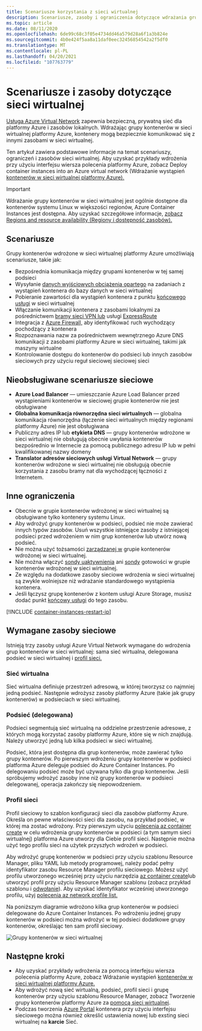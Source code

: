 ```yaml
---
title: Scenariusze korzystania z sieci wirtualnej
description: Scenariusze, zasoby i ograniczenia dotyczące wdrażania grup kontenerów w sieci wirtualnej platformy Azure.
ms.topic: article
ms.date: 08/11/2020
ms.openlocfilehash: 6de99c68c3f05e4734dd46a579d28a6f1a3b824e
ms.sourcegitcommit: 4b0e424f5aa8a11daf0eec32456854542a2f5df0
ms.translationtype: MT
ms.contentlocale: pl-PL
ms.lasthandoff: 04/20/2021
ms.locfileid: "107763779"
---
```

# <a name="virtual-network-scenarios-and-resources"></a>Scenariusze i zasoby dotyczące sieci wirtualnej

[Usługa Azure Virtual Network](../virtual-network/virtual-networks-overview.md) zapewnia bezpieczną, prywatną sieć dla platformy Azure i zasobów lokalnych. Wdrażając grupy kontenerów w sieci wirtualnej platformy Azure, kontenery mogą bezpiecznie komunikować się z innymi zasobami w sieci wirtualnej. 

Ten artykuł zawiera podstawowe informacje na temat scenariuszy, ograniczeń i zasobów sieci wirtualnej. Aby uzyskać przykłady wdrożenia przy użyciu interfejsu wiersza polecenia platformy Azure, zobacz Deploy container instances into an Azure virtual network (Wdrażanie wystąpień [kontenerów w sieci wirtualnej platformy Azure).](container-instances-vnet.md)

> [!IMPORTANT]
> Wdrażanie grupy kontenerów w sieci wirtualnej jest ogólnie dostępne dla kontenerów systemu Linux w większości regionów, Azure Container Instances jest dostępna. Aby uzyskać szczegółowe informacje, [zobacz Regions and resource availability (Regiony i dostępność zasobów).](container-instances-region-availability.md) 

## <a name="scenarios"></a>Scenariusze

Grupy kontenerów wdrożone w sieci wirtualnej platformy Azure umożliwiają scenariusze, takie jak:

* Bezpośrednia komunikacja między grupami kontenerów w tej samej podsieci
* Wysyłanie [danych wyjściowych obciążenia opartego](container-instances-restart-policy.md) na zadaniach z wystąpień kontenera do bazy danych w sieci wirtualnej
* Pobieranie zawartości dla wystąpień kontenera z punktu [końcowego usługi](../virtual-network/virtual-network-service-endpoints-overview.md) w sieci wirtualnej
* Włączanie komunikacji kontenera z zasobami lokalnymi za pośrednictwem [bramy sieci VPN lub](../vpn-gateway/vpn-gateway-about-vpngateways.md) usługi [ExpressRoute](../expressroute/expressroute-introduction.md)
* Integracja z [Azure Firewall,](../firewall/overview.md) aby identyfikować ruch wychodzący pochodzący z kontenera 
* Rozpoznawania nazw za pośrednictwem wewnętrznego Azure DNS komunikacji z zasobami platformy Azure w sieci wirtualnej, takimi jak maszyny wirtualne
* Kontrolowanie dostępu do kontenerów do podsieci lub innych zasobów sieciowych przy użyciu reguł sieciowej sieciowej sieci

## <a name="unsupported-networking-scenarios"></a>Nieobsługiwane scenariusze sieciowe 

* **Azure Load Balancer** — umieszczanie Azure Load Balancer przed wystąpieniami kontenerów w sieciowej grupie kontenerów nie jest obsługiwane
* **Globalna komunikacja równorzędna sieci wirtualnych** — globalna komunikacja równorzędna (łączenie sieci wirtualnych między regionami platformy Azure) nie jest obsługiwana
* Publiczny adres IP lub **etykieta DNS** — grupy kontenerów wdrożone w sieci wirtualnej nie obsługują obecnie uwyłania kontenerów bezpośrednio w Internecie za pomocą publicznego adresu IP lub w pełni kwalifikowanej nazwy domeny
* **Translator adresów sieciowych usługi Virtual Network** — grupy kontenerów wdrożone w sieci wirtualnej nie obsługują obecnie korzystania z zasobu bramy nat dla wychodzącej łączności z Internetem.

## <a name="other-limitations"></a>Inne ograniczenia

* Obecnie w grupie kontenerów wdrożonej w sieci wirtualnej są obsługiwane tylko kontenery systemu Linux.
* Aby wdrożyć grupy kontenerów w podsieci, podsieć nie może zawierać innych typów zasobów. Usuń wszystkie istniejące zasoby z istniejącej podsieci przed wdrożeniem w nim grup kontenerów lub utwórz nową podsieć.
* Nie można użyć tożsamości [zarządzanej w](container-instances-managed-identity.md) grupie kontenerów wdrożonej w sieci wirtualnej.
* Nie można włączyć [sondy uaktywnienia](container-instances-liveness-probe.md) ani [sondy](container-instances-readiness-probe.md) gotowości w grupie kontenerów wdrożonej w sieci wirtualnej.
* Ze względu na dodatkowe zasoby sieciowe wdrożenia w sieci wirtualnej są zwykle wolniejsze niż wdrażanie standardowego wystąpienia kontenera.
* Jeśli łączysz grupę kontenerów z kontem usługi Azure Storage, musisz dodać punkt [końcowy usługi](../virtual-network/virtual-network-service-endpoints-overview.md) do tego zasobu.

[!INCLUDE [container-instances-restart-ip](../../includes/container-instances-restart-ip.md)]

## <a name="required-network-resources"></a>Wymagane zasoby sieciowe

Istnieją trzy zasoby usługi Azure Virtual Network wymagane do wdrożenia grup kontenerów w sieci [](#subnet-delegated) wirtualnej: sama sieć wirtualna, delegowana podsieć w sieci wirtualnej i [profil sieci.](#network-profile) [](#virtual-network) 

### <a name="virtual-network"></a>Sieć wirtualna

Sieć wirtualna definiuje przestrzeń adresową, w której tworzysz co najmniej jedną podsieć. Następnie wdrożysz zasoby platformy Azure (takie jak grupy kontenerów) w podsieciach w sieci wirtualnej.

### <a name="subnet-delegated"></a>Podsieć (delegowana)

Podsieci segmentują sieć wirtualną na oddzielne przestrzenie adresowe, z których mogą korzystać zasoby platformy Azure, które się w nich znajdują. Należy utworzyć jedną lub kilka podsieci w sieci wirtualnej.

Podsieć, która jest dostępna dla grup kontenerów, może zawierać tylko grupy kontenerów. Po pierwszym wdrożeniu grupy kontenerów w podsieci platforma Azure deleguje podsieć do Azure Container Instances. Po delegowaniu podsieć może być używana tylko dla grup kontenerów. Jeśli spróbujemy wdrożyć zasoby inne niż grupy kontenerów w podsieci delegowanej, operacja zakończy się niepowodzeniem.

### <a name="network-profile"></a>Profil sieci

Profil sieciowy to szablon konfiguracji sieci dla zasobów platformy Azure. Określa on pewne właściwości sieci dla zasobu, na przykład podsieć, w której ma zostać wdrożony. Przy pierwszym użyciu [polecenia az container create][az-container-create] w celu wdrożenia grupy kontenerów w podsieci (a tym samym sieci wirtualnej) platforma Azure utworzy dla Ciebie profil sieci. Następnie można użyć tego profilu sieci na użytek przyszłych wdrożeń w podsieci. 

Aby wdrożyć grupę kontenerów w podsieci przy użyciu szablonu Resource Manager, pliku YAML lub metody programowej, należy podać pełny identyfikator zasobu Resource Manager profilu sieciowego. Możesz użyć profilu utworzonego wcześniej przy użyciu narzędzia [az container create][az-container-create]lub utworzyć profil przy użyciu Resource Manager szablonu (zobacz przykład szablonu i [odwołanie](/azure/templates/microsoft.network/networkprofiles)). [](https://github.com/Azure/azure-quickstart-templates/tree/master/101-aci-vnet) Aby uzyskać identyfikator wcześniej utworzonego profilu, użyj [polecenia az network profile list.][az-network-profile-list] 

Na poniższym diagramie wdrożono kilka grup kontenerów w podsieci delegowane do Azure Container Instances. Po wdrożeniu jednej grupy kontenerów w podsieci można wdrożyć w tej podsieci dodatkowe grupy kontenerów, określając ten sam profil sieciowy.

![Grupy kontenerów w sieci wirtualnej][aci-vnet-01]

## <a name="next-steps"></a>Następne kroki

* Aby uzyskać przykłady wdrożenia za pomocą interfejsu wiersza polecenia platformy Azure, zobacz Wdrażanie wystąpień [kontenerów w sieci wirtualnej platformy Azure.](container-instances-vnet.md)
* Aby wdrożyć nową sieć wirtualną, podsieć, profil sieci i grupę kontenerów przy użyciu szablonu Resource Manager, zobacz Tworzenie grupy kontenerów platformy Azure za [pomocą sieci wirtualnej](https://github.com/Azure/azure-quickstart-templates/tree/master/101-aci-vnet
).
* Podczas tworzenia [Azure Portal](container-instances-quickstart-portal.md) kontenera przy użyciu interfejsu sieciowego można również określić ustawienia nowej lub exsting sieci wirtualnej na **karcie** Sieć.


<!-- IMAGES -->
[aci-vnet-01]: ./media/container-instances-virtual-network-concepts/aci-vnet-01.png

<!-- LINKS - Internal -->
[az-container-create]: /cli/azure/container#az_container_create
[az-network-profile-list]: /cli/azure/network/profile#az_network_profile_list
